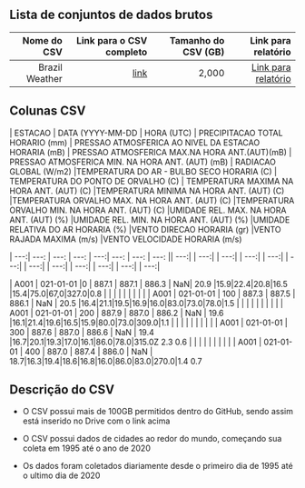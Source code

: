 ## Lista de conjuntos de dados brutos


| Nome do CSV | Link para o CSV completo   | Tamanho do CSV (GB)  | Link para relatório |
| ---:| ---: | ---: | ---: |
| Brazil Weather| [link](https://www.kaggle.com/datasets/saraivaufc/automatic-weather-stations-brazil) | 2,000 | [Link para relatório](Docs/Project/Charter.md)|

## Colunas CSV 

| ESTACAO | DATA (YYYY-MM-DD	 | HORA (UTC)	 | PRECIPITACAO TOTAL HORARIO (mm)	 | PRESSAO ATMOSFERICA AO NIVEL DA ESTACAO HORARIA (mB)	 | PRESSAO ATMOSFERICA MAX.NA HORA ANT.(AUT)(mB)	 | PRESSAO ATMOSFERICA MIN. NA HORA ANT. (AUT) (mB)	 | RADIACAO GLOBAL (W/m2)	 |TEMPERATURA DO AR - BULBO SECO HORARIA (C)	| TEMPERATURA DO PONTO DE ORVALHO (C)	| TEMPERATURA MAXIMA NA HORA ANT. (AUT) (C)	|TEMPERATURA MINIMA NA HORA ANT. (AUT) (C)	|TEMPERATURA ORVALHO MAX. NA HORA ANT. (AUT) (C)	|TEMPERATURA ORVALHO MIN. NA HORA ANT. (AUT) (C)	|UMIDADE REL. MAX. NA HORA ANT. (AUT) (%)	|UMIDADE REL. MIN. NA HORA ANT. (AUT) (%)	|UMIDADE RELATIVA DO AR HORARIA (%)	|VENTO DIRECAO HORARIA (gr)	|VENTO RAJADA MAXIMA (m/s)	|VENTO VELOCIDADE HORARIA (m/s)	


| ---:| ---: | ---: | ---: | ---:| ---: | ---: | ---: || ---:| | ---:| | ---:| | ---:| | ---:| | ---:| | ---:| | ---:| | ---:| | ---:| | ---:| | ---:| 


| A001 | 021-01-01 |0 | 887.1 | 887.1 | 886.3	 | NaN| 20.9 |15.9|22.4|20.8|16.5	|15.4|75.0|67,0|327.0|0.8
| | | | | | | |  |
| A001 | 021-01-01 | 100 | 887.3 | 887.5 | 886.1 | NaN | 20.5 |16.4|21.1|19.5|16.9|16.0|83.0|73.0|78.0|1.5
| | | | | | | |  |
| A001 | 021-01-01 | 200 | 887.9 | 887.0 | 886.2 | NaN | 19.6	 |16.1|21.4|19.6|16.5|15.9|80.0|73.0|309.0|1.1
| | | | | | | |  |
| A001 | 021-01-01 | 300 | 887.6 | 887.0 | 886.6 | NaN | 19.4	|16.7|20.1|19.3|17.0|16.1|86.0|78.0|315.0Z	2.3	0.6
| | | | | | | |  |
| A001 | 021-01-01 | 400 | 887.0 | 887.4 | 886.0 | NaN | 18.7|16.3|19.4|18.6|16.8|16.0|86.0|83.0|270.0|1.4	0.7





## Descrição do CSV 
- O CSV possui mais de 100GB permitidos dentro do GitHub, sendo assim está inserido no Drive com o link acima

- O CSV possui dados de cidades ao redor do mundo, começando sua coleta em 1995 até o ano de 2020

- Os dados foram coletados diariamente desde o primeiro dia de 1995 até o ultimo dia de 2020
